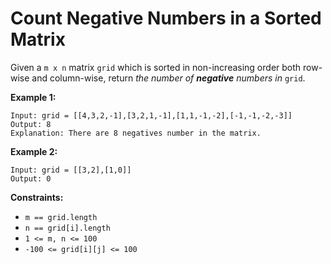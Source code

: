 # Count Negative Numbers in a Sorted Matrix

Given a `m x n` matrix `grid` which is sorted in non-increasing order both row-wise and column-wise, return *the number of **negative** numbers in* `grid`.

**Example 1:**

```
Input: grid = [[4,3,2,-1],[3,2,1,-1],[1,1,-1,-2],[-1,-1,-2,-3]]
Output: 8
Explanation: There are 8 negatives number in the matrix.
```

**Example 2:**

```
Input: grid = [[3,2],[1,0]]
Output: 0
```

**Constraints:**

- `m == grid.length`
- `n == grid[i].length`
- `1 <= m, n <= 100`
- `-100 <= grid[i][j] <= 100`